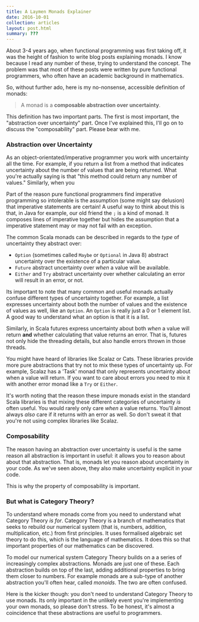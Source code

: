 ```yaml
---
title: A Laymen Monads Explainer
date: 2016-10-01
collection: articles
layout: post.html
summary: ???
---
```


About 3-4 years ago, when functional programming was first taking off, it was the height of fashion to write blog posts explaining monads. I know because I read any number of these, trying to understand the concept. The problem was that most of these posts were written by pure functional programmers, who often have an academic background in mathematics. 

So, without further ado, here is my no-nonsense, accessible definition of monads:

> A monad is a **composable abstraction over uncertainty**.

This definition has two important parts. The first is most important, the "abstraction over uncertainty" part. Once I've explained this, I'll go on to discuss the "composability" part. Please bear with me.

### Abstraction over Uncertainty

As an object-orientated/imperative programmer you work with uncertainty all the time. For example, if you return a list from a method that indicates uncertainty about the number of values that are being returned. What you're actually saying is that "this method could return any number of values." Similarly, when you 

Part of the reason pure functional programmers find imperative programming so intolerable is the assumption (some might say delusion) that imperative statements are certain! A useful way to think about this is that, in Java for example, our old friend the `;` is a kind of monad. It composes lines of imperative together but hides the assumption that a imperative statement may or may not fail with an exception.

The common Scala monads can be described in regards to the *type* of uncertainty they abstract over:

 * `Option` (sometimes called `Maybe` or `Optional` in Java 8) abstract uncertainty over the existence of a particular value.
 * `Future` abstract uncertainty over *when* a value will be available.
 * `Either` and `Try` abstract uncertainty over whether calculating an error will result in an error, or not.

Its important to note that many common and useful monads actually confuse different types of uncertainty together. For example, a list expresses uncertainty about both the number of values and the existence of values as well, like an `Option`. An `Option` is really just a 0 or 1 element list. A good way to understand what an option is that it is a list.

Similarly, in Scala futures express uncertainty about both *when* a value will return **and** whether calculating that value returns an error. That is, futures not only hide the threading details, but also handle errors thrown in those threads.

You might have heard of libraries like Scalaz or Cats. These libraries provide more pure abstractions that try not to mix these types of uncertainty up. For example, Scalaz has a 'Task' monad that only represents uncertainty about when a value will return. If you want to care about errors you need to mix it with another error monad like a `Try` or `Either`.

It's worth noting that the reason these impure monads exist in the standard Scala libraries is that mixing these different categories of uncertainty *is* often useful. You would rarely only care *when* a value returns. You'll almost always *also* care if it returns with an error as well. So don't sweat it that you're not using complex libraries like Scalaz.

### Composability

The reason having an abstraction over uncertainty is useful is the same reason all abstraction is important in useful: it allows you to reason about about that abstraction. That is, monads let you reason about uncertainty in your code. As we've seen above, they also make uncertainty explicit in your code.

This is why the property of composability is important.

### But what is Category Theory?

To understand where monads come from you need to understand what Category Theory *is for*. Category Theory is a branch of mathematics that seeks to rebuild our numerical system (that is, numbers, addition, multiplication, etc.) from first principles. It uses formalised algebraic set theory to do this, which is the language of mathematics. It does this so that important properties of our mathematics can be discovered.

To model our numerical system Category Theory builds on a a series of increasingly complex abstractions. Monads are just one of these. Each abstraction builds on top of the last, adding additional properties to bring them closer to numbers. For example monads are a sub-type of another abstraction you'll often hear, called *monoids*. The two are often confused.

Here is the kicker though: you don't need to understand Category Theory to use monads. Its only important in the unlikely event you're implementing your own monads, so please don't stress. To be honest, it's almost a coincidence that these abstractions are useful to programmers.
